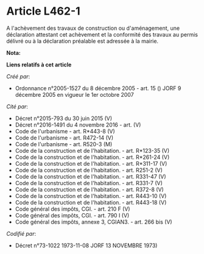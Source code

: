 # Article L462-1

A l'achèvement des travaux de construction ou d'aménagement, une déclaration attestant cet achèvement et la conformité des
travaux au permis délivré ou à la déclaration préalable est adressée à la mairie.

**Nota:**



**Liens relatifs à cet article**

_Créé par_:

  - Ordonnance n°2005-1527 du 8 décembre 2005 - art. 15 () JORF 9 décembre 2005 en vigueur le 1er octobre 2007

_Cité par_:

  - Décret n°2015-793 du 30 juin 2015 (V)
  - Décret n°2016-1491 du 4 novembre 2016 - art. (V)
  - Code de l'urbanisme - art. R*443-8 (V)
  - Code de l'urbanisme - art. R472-14 (V)
  - Code de l'urbanisme - art. R520-3 (M)
  - Code de la construction et de l'habitation. - art. R*123-35 (V)
  - Code de la construction et de l'habitation. - art. R*261-24 (V)
  - Code de la construction et de l'habitation. - art. R*311-17 (V)
  - Code de la construction et de l'habitation. - art. R251-2 (V)
  - Code de la construction et de l'habitation. - art. R331-47 (V)
  - Code de la construction et de l'habitation. - art. R331-7 (V)
  - Code de la construction et de l'habitation. - art. R372-8 (V)
  - Code de la construction et de l'habitation. - art. R443-10 (V)
  - Code de la construction et de l'habitation. - art. R443-18 (V)
  - Code général des impôts, CGI. - art. 210 F (V)
  - Code général des impôts, CGI. - art. 790 I (V)
  - Code général des impôts, annexe 3, CGIAN3. - art. 266 bis (V)

_Codifié par_:

  - Décret n°73-1022 1973-11-08 JORF 13 NOVEMBRE 1973)
